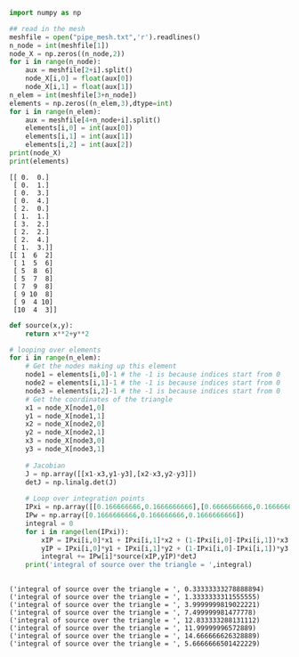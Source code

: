 

```python
import numpy as np
```


```python
## read in the mesh
meshfile = open("pipe_mesh.txt",'r').readlines()
n_node = int(meshfile[1])
node_X = np.zeros((n_node,2))
for i in range(n_node):
    aux = meshfile[2+i].split()
    node_X[i,0] = float(aux[0])
    node_X[i,1] = float(aux[1])
n_elem = int(meshfile[3+n_node])
elements = np.zeros((n_elem,3),dtype=int)
for i in range(n_elem):
    aux = meshfile[4+n_node+i].split()
    elements[i,0] = int(aux[0])
    elements[i,1] = int(aux[1])
    elements[i,2] = int(aux[2])
print(node_X)
print(elements)
```

    [[ 0.  0.]
     [ 0.  1.]
     [ 0.  3.]
     [ 0.  4.]
     [ 2.  0.]
     [ 1.  1.]
     [ 3.  2.]
     [ 2.  2.]
     [ 2.  4.]
     [ 1.  3.]]
    [[ 1  6  2]
     [ 1  5  6]
     [ 5  8  6]
     [ 5  7  8]
     [ 7  9  8]
     [ 9 10  8]
     [ 9  4 10]
     [10  4  3]]



```python
def source(x,y):
    return x**2+y**2

```


```python
# looping over elements
for i in range(n_elem):
    # Get the nodes making up this element
    node1 = elements[i,0]-1 # the -1 is because indices start from 0
    node2 = elements[i,1]-1 # the -1 is because indices start from 0
    node3 = elements[i,2]-1 # the -1 is because indices start from 0
    # Get the coordinates of the triangle
    x1 = node_X[node1,0]
    y1 = node_X[node1,1]
    x2 = node_X[node2,0]
    y2 = node_X[node2,1]
    x3 = node_X[node3,0]
    y3 = node_X[node3,1]
    
    # Jacobian
    J = np.array([[x1-x3,y1-y3],[x2-x3,y2-y3]])
    detJ = np.linalg.det(J)
    
    # Loop over integration points 
    IPxi = np.array([[0.166666666,0.1666666666],[0.6666666666,0.16666666],[0.16666666666,0.666666666]])
    IPw = np.array([0.1666666666,0.166666666,0.1666666666])
    integral = 0
    for i in range(len(IPxi)):
        xIP = IPxi[i,0]*x1 + IPxi[i,1]*x2 + (1-IPxi[i,0]-IPxi[i,1])*x3
        yIP = IPxi[i,0]*y1 + IPxi[i,1]*y2 + (1-IPxi[i,0]-IPxi[i,1])*y3
        integral += IPw[i]*source(xIP,yIP)*detJ
    print('integral of source over the triangle = ',integral)
    
```

    ('integral of source over the triangle = ', 0.33333333278888894)
    ('integral of source over the triangle = ', 1.3333333311555555)
    ('integral of source over the triangle = ', 3.9999999819022221)
    ('integral of source over the triangle = ', 7.499999981477778)
    ('integral of source over the triangle = ', 12.833333288131112)
    ('integral of source over the triangle = ', 11.99999996572889)
    ('integral of source over the triangle = ', 14.666666626328889)
    ('integral of source over the triangle = ', 5.6666666501422229)


